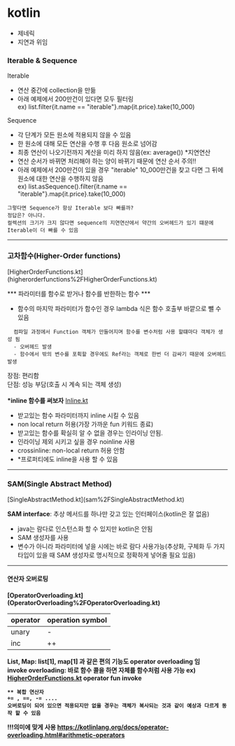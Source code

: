 # kotlin

- 제네릭
- 지연과 위임

<h3>Iterable & Sequence</h3>

Iterable 
- 연산 중간에 collection을 만듦
- 아래 예제에서 200만건이 있다면 모두 필터링</br>
ex) list.filter{it.name == "iterable"}.map{it.price}.take(10_000)

Sequence
- 각 단계가 모든 원소에 적용되지 않을 수 있음
- 한 원소에 대해 모든 연산을 수행 후 다음 원소로 넘어감
- 최종 연산이 나오기전까지 계산을 미리 하지 않음(ex: average()) *지연연산
- 연산 순서가 바뀌면 처리해야 하는 양이 바뀌기 때문에 연산 순서 주의!!
- 아래 예제에서 200만건이 있을 경우 "iterable" 10_000만건을 찾고 다면 그 뒤에 원소에 대한 연산을 수행하지 않음</br>
ex) list.asSequence().filter{it.name == "iterable"}.map{it.price}.take(10_000)

~~~
그렇다면 Sequence가 항상 Iterable 보다 빠를까?
정답은? 아니다.
컬렉션의 크기가 크지 않다면 sequence의 지연연산에서 약간의 오버헤드가 있기 떄문에 Iterable이 더 빠를 수 있음
~~~

***

<h3>고차함수(Higher-Order functions)</h3>[HigherOrderFunctions.kt](higherorderfunctions%2FHigherOrderFunctions.kt)

*** 파라미터를 함수로 받거나 함수를 반한하는 함수 ***
- 함수의 마지막 파라미터가 함수인 경우 lambda 식은 함수 호출부 바깥으로 뺄 수 있음
~~~
  컴파일 과정에서 Function 객체가 만들어지며 함수를 변수처럼 사용 할떄마다 객체가 생성 됨
  - 오버헤드 발생
  - 함수에서 밖의 변수를 포획할 경우에도 Ref라는 객체로 한번 더 감싸기 때문에 오버헤드 발생
~~~
장점: 편리함 </br>
단점: 성능 부담(호출 시 계속 되는 객체 생성) </br>
</br>
<b>***inline 함수를 써보자**</b>
[Inline.kt](higherorderfunctions%2FInline.kt)
- 받고있는 함수 파라미터까지 inline 시킬 수 있음
- non local return 허용(가장 가까운 fun 키워드 종료)
- 받고있는 함수를 확실히 알 수 없을 경우는 인라이닝 안됨.
- 인라이닝 제외 시키고 싶을 경우 noinline 사용
- crossinline: non-local return 허용 안함
- *프로퍼티에도 inline을 사용 할 수 있음

***
<h3>SAM(Single Abstract Method)</h3>[SingleAbstractMethod.kt](sam%2FSingleAbstractMethod.kt)

<b>SAM interface</b>: 추상 메서드를 하나만 갖고 있는 인터페이스(kotlin은 잘 없음)
</br>

- java는 람다로 인스턴스화 할 수 있지만 kotlin은 안됨 
- SAM 생성자를 사용
- 변수가 아니라 파라미터에 넣을 시에는 바로 람다 사용가능(추상화, 구체화 두 가지 타입이 있을 때 SAM 생성자로 명시적으로 정확하게 넣어줄 필요 있음)

***
<h4>연산자 오버로팅<h4>
[OperatorOverloading.kt](OperatorOverloading%2FOperatorOverloading.kt)

| operator | operation symbol |
|-------|------------------|
| unary | -                |
| inc   | ++               |

List, Map: list[1], map[1] 과 같은 편의 기능도 operator overloading 임</br>
invoke overloading: 바로 함수 콜을 하면 자체를 함수처럼 사용 가능 ex) [HigherOrderFunctions.kt](higherorderfunctions%2FHigherOrderFunctions.kt) operator fun invoke
~~~
** 복합 연산자
+= , ==, -= ....
오버로딩이 되어 있으면 적용되지만 없을 경우는 객체가 복사되는 것과 같이 예상과 다르게 동작 할 수 있음
~~~
!!!의미에 맞게 사용
https://kotlinlang.org/docs/operator-overloading.html#arithmetic-operators